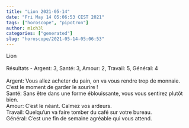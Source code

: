 ```yaml
---
title: "Lion 2021-05-14"
date: "Fri May 14 05:06:53 CEST 2021"
tags: ["horoscope", "pipotron"]
author: m1ch3l
categories: ["generated"]
slug: "horoscope/2021-05-14-05:06:53"
---
```


Lion<br>
<br>
Résultats - Argent: 3, Santé: 3, Amour: 2, Travail: 5, Général: 4<br>
<br>
Argent:  Vous allez acheter du pain, on va vous rendre trop de monnaie. C’est le moment de garder le sourire !<br>
Santé:   Sans être dans une forme éblouissante, vous vous sentirez plutôt bien. <br>
Amour:   C’est le néant. Calmez vos ardeurs.<br>
Travail: Quelqu’un va faire tomber du café sur votre bureau. <br>
Général: C’est une fin de semaine agréable qui vous attend.<br>
